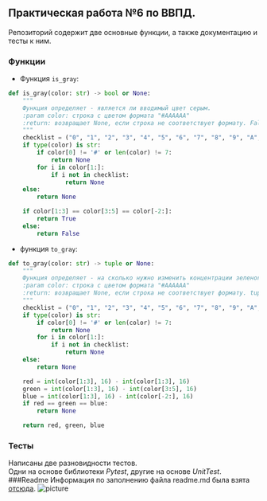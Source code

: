 ## Практическая работа №6 по ВВПД.
Репозиторий содержит две основные функции, а также документацию и тесты к ним.
### Функции
* Функция `is_gray`:
```python
def is_gray(color: str) -> bool or None:
    """
    Функция определяет - является ли вводимый цвет серым.
    :param color: строка с цветом формата "#AAAAAA"
    :return: возвращает None, если строка не соответствует формату. False, если цвет не серый. True, если цвет серый.
    """
    checklist = ("0", "1", "2", "3", "4", "5", "6", "7", "8", "9", "A", "B", "C", "D", "E", "F")
    if type(color) is str:
        if color[0] != '#' or len(color) != 7:
            return None
        for i in color[1:]:
            if i not in checklist:
                return None
    else:
        return None

    if color[1:3] == color[3:5] == color[-2:]:
        return True
    else:
        return False
```
* функция `to_gray`:
```python
def to_gray(color: str) -> tuple or None:
    """
    Функция определяет - на сколько нужно изменить концентрации зеленого и синего, чтобы цвет стал серым.
    :param color: строка с цветом формата "#AAAAAA"
    :return: возвращает None, если строка не соответствует формату. tuple(int, int, int), если цвет не серый
    """
    checklist = ("0", "1", "2", "3", "4", "5", "6", "7", "8", "9", "A", "B", "C", "D", "E", "F")
    if type(color) is str:
        if color[0] != '#' or len(color) != 7:
            return None
        for i in color[1:]:
            if i not in checklist:
                return None
    else:
        return None

    red = int(color[1:3], 16) - int(color[1:3], 16)
    green = int(color[1:3], 16) - int(color[3:5], 16)
    blue = int(color[1:3], 16) - int(color[-2:], 16)
    if red == green == blue:
        return None

    return red, green, blue
```
### Тесты
Написаны две разновидности тестов.<br/>
Одни на основе библиотеки *Pytest*, другие на 
основе *UnitTest*.
###Readme
Информация по заполнению файла readme.md была взята [отсюда](https://github.com/adam-p/markdown-here/wiki/Markdown-Cheatsheet).
![picture](https://upload.wikimedia.org/wikipedia/commons/thumb/4/48/Markdown-mark.svg/1920px-Markdown-mark.svg.png)

